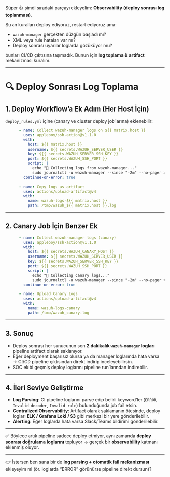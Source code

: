 Süper 👍 şimdi sıradaki parçayı ekleyelim: **Observability (deploy sonrası log toplanması)**.

Şu an kuralları deploy ediyoruz, restart ediyoruz ama:

* `wazuh-manager` gerçekten düzgün başladı mı?
* XML veya rule hataları var mı?
* Deploy sonrası uyarılar loglarda gözüküyor mu?

bunları CI/CD çıktısına taşımadık. Bunun için **log toplama & artifact** mekanizması kuralım.

---

# 🔍 Deploy Sonrası Log Toplama

## 1. Deploy Workflow’a Ek Adım (Her Host İçin)

`deploy_rules.yml` içine (canary ve cluster deploy job’larına) eklenebilir:

```yaml
      - name: Collect wazuh-manager logs on ${{ matrix.host }}
        uses: appleboy/ssh-action@v1.1.0
        with:
          host: ${{ matrix.host }}
          username: ${{ secrets.WAZUH_SERVER_USER }}
          key: ${{ secrets.WAZUH_SERVER_SSH_KEY }}
          port: ${{ secrets.WAZUH_SSH_PORT }}
          script: |
            echo "📜 Collecting logs from wazuh-manager..."
            sudo journalctl -u wazuh-manager --since "-2m" --no-pager > /tmp/wazuh_${{ matrix.host }}.log
        continue-on-error: true

      - name: Copy logs as artifact
        uses: actions/upload-artifact@v4
        with:
          name: wazuh-logs-${{ matrix.host }}
          path: /tmp/wazuh_${{ matrix.host }}.log
```

---

## 2. Canary Job İçin Benzer Ek

```yaml
      - name: Collect wazuh-manager logs (canary)
        uses: appleboy/ssh-action@v1.1.0
        with:
          host: ${{ secrets.WAZUH_CANARY_HOST }}
          username: ${{ secrets.WAZUH_SERVER_USER }}
          key: ${{ secrets.WAZUH_SERVER_SSH_KEY }}
          port: ${{ secrets.WAZUH_SSH_PORT }}
          script: |
            echo "📜 Collecting canary logs..."
            sudo journalctl -u wazuh-manager --since "-2m" --no-pager > /tmp/wazuh_canary.log
        continue-on-error: true

      - name: Upload Canary Logs
        uses: actions/upload-artifact@v4
        with:
          name: wazuh-logs-canary
          path: /tmp/wazuh_canary.log
```

---

## 3. Sonuç

* Deploy sonrası her sunucunun son **2 dakikalık `wazuh-manager` logları** pipeline artifact olarak saklanıyor.
* Eğer deployment başarısız olursa ya da manager loglarında hata varsa → CI/CD pipeline çıktısından direkt indirip inceleyebilirsin.
* SOC ekibi geçmiş deploy loglarını pipeline run’larından indirebilir.

---

## 4. İleri Seviye Geliştirme

* **Log Parsing**: CI pipeline loglarını parse edip belirli keyword’ler (`ERROR`, `Invalid decoder`, `Invalid rule`) bulunduğunda job fail etsin.
* **Centralized Observability**: Artifact olarak saklamanın ötesinde, deploy logları **ELK / Grafana Loki / S3** gibi merkezi bir yere gönderilebilir.
* **Alerting**: Eğer loglarda hata varsa Slack/Teams bildirimi gönderilebilir.

---

✅ Böylece artık pipeline sadece deploy etmiyor, aynı zamanda **deploy sonrası doğrulama loglarını** topluyor → gerçek bir **observability** katmanı eklenmiş oluyor.

---

👉 İstersen ben sana bir de **log parsing + otomatik fail mekanizması** ekleyeyim mi (ör. loglarda “ERROR” görünürse pipeline direkt dursun)?
